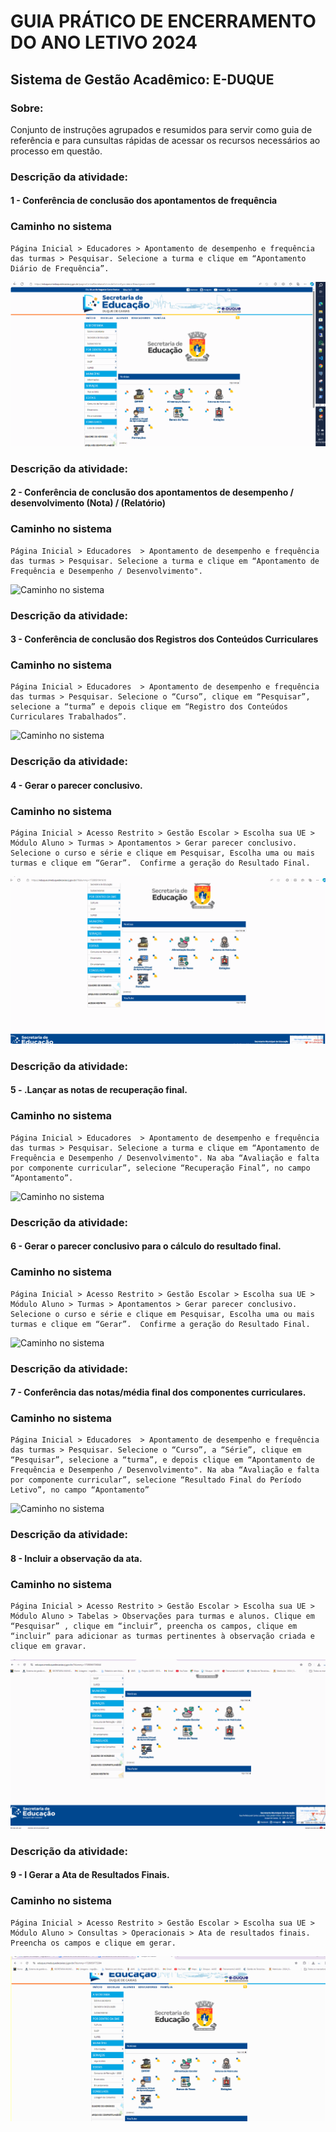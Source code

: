 
# GUIA  PRÁTICO DE ENCERRAMENTO DO ANO LETIVO 2024
## Sistema de Gestão Acadêmico: E-DUQUE

### Sobre:
Conjunto de instruções agrupados e resumidos para servir como guia de referência e para cunsultas rápidas de acessar os recursos necessários ao processo em questão.


### **Descrição da atividade:**
#### 1 - Conferência de conclusão dos apontamentos de frequência

### **Caminho no sistema**
```
Página Inicial > Educadores > Apontamento de desempenho e frequência das turmas > Pesquisar. Selecione a turma e clique em “Apontamento Diário de Frequência”.
```
![Caminho no sistema](img/rec001.gif)

### **Descrição da atividade:**
#### 2 - Conferência de conclusão dos apontamentos de desempenho / desenvolvimento (Nota) / (Relatório)

### **Caminho no sistema**
```
Página Inicial > Educadores  > Apontamento de desempenho e frequência das turmas > Pesquisar. Selecione a turma e clique em “Apontamento de Frequência e Desempenho / Desenvolvimento".
```
![Caminho no sistema](img/rec002.gif)

### **Descrição da atividade:**
#### 3 - Conferência de conclusão dos Registros dos Conteúdos Curriculares

### **Caminho no sistema**
```
Página Inicial > Educadores  > Apontamento de desempenho e frequência das turmas > Pesquisar. Selecione o “Curso”, clique em “Pesquisar”, selecione a “turma” e depois clique em “Registro dos Conteúdos Curriculares Trabalhados”.
```
![Caminho no sistema](img/rec003.gif)

### **Descrição da atividade:**
#### 4 - Gerar o parecer conclusivo.

### **Caminho no sistema**
```
Página Inicial > Acesso Restrito > Gestão Escolar > Escolha sua UE > Módulo Aluno > Turmas > Apontamentos > Gerar parecer conclusivo. Selecione o curso e série e clique em Pesquisar, Escolha uma ou mais turmas e clique em “Gerar”.  Confirme a geração do Resultado Final.
```
![Caminho no sistema](img/rec004.gif)

### **Descrição da atividade:**
#### 5 - .Lançar as notas de recuperação final.

### **Caminho no sistema**
```
Página Inicial > Educadores  > Apontamento de desempenho e frequência das turmas > Pesquisar. Selecione a turma e clique em “Apontamento de Frequência e Desempenho / Desenvolvimento". Na aba “Avaliação e falta por componente curricular”, selecione “Recuperação Final”, no campo “Apontamento”.
```
![Caminho no sistema](img/rec005.gif)


### **Descrição da atividade:**
#### 6 - Gerar o parecer conclusivo para o cálculo do resultado final.

### **Caminho no sistema**
```
Página Inicial > Acesso Restrito > Gestão Escolar > Escolha sua UE > Módulo Aluno > Turmas > Apontamentos > Gerar parecer conclusivo. Selecione o curso e série e clique em Pesquisar, Escolha uma ou mais turmas e clique em “Gerar”.  Confirme a geração do Resultado Final.
```
![Caminho no sistema](img/rec005.gif)


### **Descrição da atividade:**
#### 7 - Conferência das notas/média final dos componentes curriculares.

### **Caminho no sistema**
```
Página Inicial > Educadores  > Apontamento de desempenho e frequência das turmas > Pesquisar. Selecione o “Curso”, a “Série”, clique em “Pesquisar”, selecione a “turma”, e depois clique em “Apontamento de Frequência e Desempenho / Desenvolvimento". Na aba “Avaliação e falta por componente curricular”, selecione “Resultado Final do Período Letivo”, no campo “Apontamento”
```
![Caminho no sistema](img/rec005.gif)

### **Descrição da atividade:**
#### 8 -  Incluir a observação da ata.

### **Caminho no sistema**
```
Página Inicial > Acesso Restrito > Gestão Escolar > Escolha sua UE > Módulo Aluno > Tabelas > Observações para turmas e alunos. Clique em “Pesquisar” , clique em “incluir”, preencha os campos, clique em “incluir” para adicionar as turmas pertinentes à observação criada e clique em gravar. 
```
![Caminho no sistema](img/rec008.gif)

### **Descrição da atividade:**
#### 9 -  I Gerar a Ata de Resultados Finais.

### **Caminho no sistema**
```
Página Inicial > Acesso Restrito > Gestão Escolar > Escolha sua UE > Módulo Aluno > Consultas > Operacionais > Ata de resultados finais. Preencha os campos e clique em gerar. 
```
![Caminho no sistema](img/rec009.gif)
